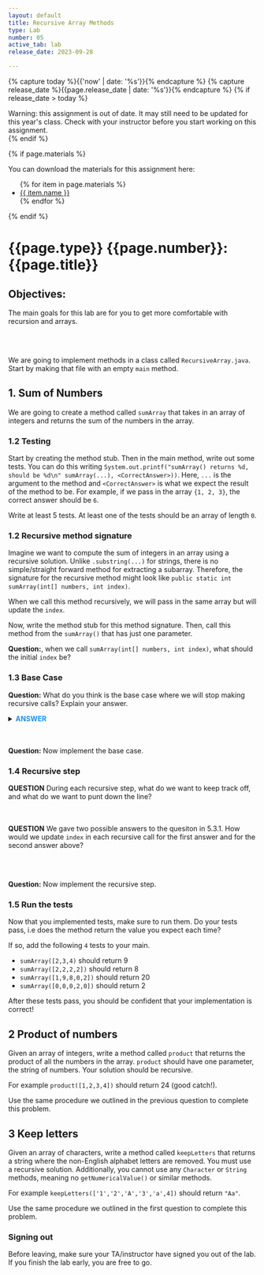 ```yaml
---
layout: default
title: Recursive Array Methods
type: Lab
number: 05
active_tab: lab
release_date: 2023-09-28

---
```


<!-- Check whether the assignment is ready to release -->
{% capture today %}{{'now' | date: '%s'}}{% endcapture %}
{% capture release_date %}{{page.release_date | date: '%s'}}{% endcapture %}
{% if release_date > today %} 
<div class="alert alert-danger">
Warning: this assignment is out of date.  It may still need to be updated for this year's class.  Check with your instructor before you start working on this assignment.
</div>
{% endif %}
<!-- End of check whether the assignment is up to date -->


<!-- Check whether the assignment is up to date -->
<!--{% capture this_year %}{{'now' | date: '%Y'}}{% endcapture %}
{% capture due_year %}{{page.due_date | date: '%Y'}}{% endcapture %}
{% if this_year != due_year %} 
<div class="alert alert-danger">
Warning: this assignment is out of date.  It may still need to be updated for this year's class.  Check with your instructor before you start working on this assignment.
</div>
{% endif %}-->
<!-- End of check whether the assignment is up to date -->



{% if page.materials %}
<div class="alert alert-info">
You can download the materials for this assignment here:
<ul>
{% for item in page.materials %}
<li><a href="{{item.url}}">{{ item.name }}</a></li>
{% endfor %}
</ul>

</div>
{% endif %}





{{page.type}} {{page.number}}: {{page.title}}
=============================================================

## Objectives:

The main goals for this lab are for you to get more comfortable with 
recursion and arrays.

<br><br>

We are going to implement methods in a class called `RecursiveArray.java`.
Start by making that file with an empty `main` method.

## 1. Sum of Numbers

We are going to create a method called `sumArray` that takes in an array of integers and returns the sum of the numbers
in the array.

### 1.2 Testing

Start by creating the method stub.
Then in the main method, write out some tests.
You can do this writing `System.out.printf("sumArray() returns %d, should be %d\n" sumArray(...), <CorrectAnswer>))`.
Here, `...` is the argument to the method and `<CorrectAnswer>` is what we expect the result of
the method to be. For example, if we pass in the array `{1, 2, 3}`, the correct answer should be `6`.

Write at least 5 tests. At least one of the tests should be an array of length `0`. 


### 1.2 Recursive method signature

Imagine we want to compute the sum of integers in an array using a recursive solution. Unlike `.substring(...)` for strings, there is no simple/straight forward method for extracting a subarray. Therefore, the signature for the recursive method might look like `public static int sumArray(int[] numbers, int index)`.

When we call this method recursively, we will pass in the same array but will update the `index`.

Now, write the method stub for this method signature.
Then, call this method from the `sumArray()` that has just one parameter.

**Question:**, when we call `sumArray(int[] numbers, int index)`, what should the initial `index` be?

### 1.3 Base Case

**Question:** What do you think is the base case where we will stop making recursive calls? Explain your answer.

<details><summary><b style="color:DodgerBlue;">ANSWER</b></summary>
When `index` is the length of the array - 1. <br>Alternatively when `index` is 0.
 </details> 
<br><br>

**Question:** Now implement the base case.


### 1.4 Recursive step

**QUESTION** During each recursive step, what do we want to keep track off, and what do we want to punt down the line?
<br><br><br>

**QUESTION** We gave two possible answers to the quesiton in 5.3.1. How would we update `index` in each recursive call for the first answer and for the second answer above?

<br><br>

**Question:** Now implement the recursive step.

### 1.5 Run the tests

Now that you implemented tests, make sure to run them.
Do your tests pass, i.e does the method return the value you expect each time? 

If so, add the following `4` tests to your main.
- `sumArray([2,3,4)` should return 9
- `sumArray([2,2,2,2])` should return 8
- `sumArray([1,9,8,0,2])` should return 20
- `sumArray([0,0,0,2,0])` should return 2

After these tests pass, you should be confident that your implementation is correct!

## 2 Product of numbers
Given an array of integers, write a method called `product` that returns the product of all the numbers in the array. `product` should have one parameter, the string of numbers. Your solution should be recursive.

For example `product([1,2,3,4])` should return 24 (good catch!). 

Use the same procedure we outlined in the previous question to complete this problem.

## 3 Keep letters
Given an array of characters, write a method called `keepLetters` 
that returns a string where the non-English alphabet letters are removed.
You must use a recursive solution. Additionally, you cannot use any `Character` or `String` methods, meaning no `getNumericalValue()` or similar methods.

For example `keepLetters(['1','2','A','3','a',4])` should return `"Aa"`.

Use the same procedure we outlined in the first question to complete this problem.


### Signing out
Before leaving, make sure your TA/instructor have signed you out of the lab. If you finish the lab early, you are free to go.
